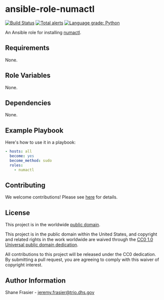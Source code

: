 # ansible-role-numactl #

[![Build Status](https://travis-ci.com/cisagov/ansible-role-numactl.svg?branch=develop)](https://travis-ci.com/cisagov/ansible-role-numactl)
[![Total alerts](https://img.shields.io/lgtm/alerts/g/cisagov/ansible-role-numactl.svg?logo=lgtm&logoWidth=18)](https://lgtm.com/projects/g/cisagov/ansible-role-numactl/alerts/)
[![Language grade: Python](https://img.shields.io/lgtm/grade/python/g/cisagov/ansible-role-numactl.svg?logo=lgtm&logoWidth=18)](https://lgtm.com/projects/g/cisagov/ansible-role-numactl/context:python)

An Ansible role for installing
[numactl](https://github.com/numactl/numactl).

## Requirements ##

None.

## Role Variables ##

None.

## Dependencies ##

None.

## Example Playbook ##

Here's how to use it in a playbook:

```yaml
- hosts: all
  become: yes
  become_method: sudo
  roles:
    - numactl
```

## Contributing ##

We welcome contributions!  Please see [here](CONTRIBUTING.md) for
details.

## License ##

This project is in the worldwide [public domain](LICENSE.md).

This project is in the public domain within the United States, and
copyright and related rights in the work worldwide are waived through
the [CC0 1.0 Universal public domain
dedication](https://creativecommons.org/publicdomain/zero/1.0/).

All contributions to this project will be released under the CC0
dedication. By submitting a pull request, you are agreeing to comply
with this waiver of copyright interest.

## Author Information ##

Shane Frasier - <jeremy.frasier@trio.dhs.gov>
